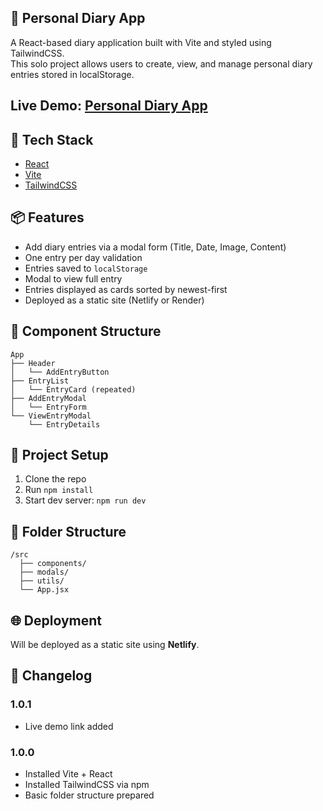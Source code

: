 
## 📝 Personal Diary App

A React-based diary application built with Vite and styled using TailwindCSS.  
This solo project allows users to create, view, and manage personal diary entries stored in localStorage.  

## Live Demo: [Personal Diary App](https://wbspersonaldiary.netlify.app/)

## 🚀 Tech Stack

- [React](https://react.dev/)
- [Vite](https://vitejs.dev/)
- [TailwindCSS](https://tailwindcss.com/)

## 📦 Features

- Add diary entries via a modal form (Title, Date, Image, Content)
- One entry per day validation
- Entries saved to `localStorage`
- Modal to view full entry
- Entries displayed as cards sorted by newest-first
- Deployed as a static site (Netlify or Render)

## 🧠 Component Structure

```
App
├── Header
│   └── AddEntryButton
├── EntryList
│   └── EntryCard (repeated)
├── AddEntryModal
│   └── EntryForm
└── ViewEntryModal
    └── EntryDetails
```

## 📂 Project Setup

1. Clone the repo  
2. Run `npm install`  
3. Start dev server: `npm run dev`

## 📁 Folder Structure

```
/src
  ├── components/
  ├── modals/
  ├── utils/
  └── App.jsx
```

## 🌐 Deployment

Will be deployed as a static site using **Netlify**.

## 📜 Changelog

### 1.0.1 

- Live demo link added

### 1.0.0

- Installed Vite + React  
- Installed TailwindCSS via npm  
- Basic folder structure prepared
